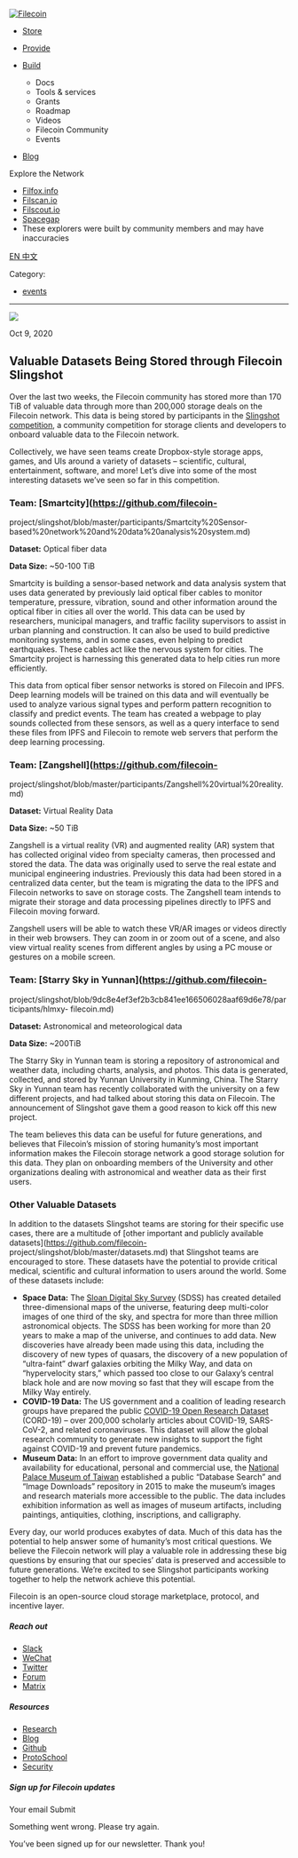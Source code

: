[ ![Filecoin](../../../images/filecoin-logo.svg) ](../../../)

  * [Store](../../../store/)
  * [Provide](../../../provide/)
  * [Build](../../../build/)

    * Docs
    * Tools & services
    * Grants
    * Roadmap
    * Videos
    * Filecoin Community
    * Events

  * [Blog](../../../blog/)

Explore the Network

  * [Filfox.info](https://filfox.info/en)
  * [Filscan.io](https://filscan.io/#/tipset/chain)
  * [Filscout.io](https://filscout.io/en/)
  * [Spacegap](https://spacegap.github.io)
  * These explorers were built by community members and may have inaccuracies

[ EN ](../../../en) [ 中文 ](../../../zh-cn)

Category:

  * [events](../../../blog/events)

  *   *   * 

![](../../../images/icons/social/share.svg)

Oct 9, 2020  

## Valuable Datasets Being Stored through Filecoin Slingshot

Over the last two weeks, the Filecoin community has stored more than 170 TiB
of valuable data through more than 200,000 storage deals on the Filecoin
network. This data is being stored by participants in the [Slingshot
competition](https://slingshot.filecoin.io/), a community competition for
storage clients and developers to onboard valuable data to the Filecoin
network.

Collectively, we have seen teams create Dropbox-style storage apps, games, and
UIs around a variety of datasets – scientific, cultural, entertainment,
software, and more! Let’s dive into some of the most interesting datasets
we’ve seen so far in this competition.

### Team: [Smartcity](https://github.com/filecoin-
project/slingshot/blob/master/participants/Smartcity%20Sensor-
based%20network%20and%20data%20analysis%20system.md)

**Dataset:** Optical fiber data

**Data Size:** ~50-100 TiB

Smartcity is building a sensor-based network and data analysis system that
uses data generated by previously laid optical fiber cables to monitor
temperature, pressure, vibration, sound and other information around the
optical fiber in cities all over the world. This data can be used by
researchers, municipal managers, and traffic facility supervisors to assist in
urban planning and construction. It can also be used to build predictive
monitoring systems, and in some cases, even helping to predict earthquakes.
These cables act like the nervous system for cities. The Smartcity project is
harnessing this generated data to help cities run more efficiently.

This data from optical fiber sensor networks is stored on Filecoin and IPFS.
Deep learning models will be trained on this data and will eventually be used
to analyze various signal types and perform pattern recognition to classify
and predict events. The team has created a webpage to play sounds collected
from these sensors, as well as a query interface to send these files from IPFS
and Filecoin to remote web servers that perform the deep learning processing.

### Team: [Zangshell](https://github.com/filecoin-
project/slingshot/blob/master/participants/Zangshell%20virtual%20reality.md)

**Dataset:** Virtual Reality Data

**Data Size:** ~50 TiB

Zangshell is a virtual reality (VR) and augmented reality (AR) system that has
collected original video from specialty cameras, then processed and stored the
data. The data was originally used to serve the real estate and municipal
engineering industries. Previously this data had been stored in a centralized
data center, but the team is migrating the data to the IPFS and Filecoin
networks to save on storage costs. The Zangshell team intends to migrate their
storage and data processing pipelines directly to IPFS and Filecoin moving
forward.

Zangshell users will be able to watch these VR/AR images or videos directly in
their web browsers. They can zoom in or zoom out of a scene, and also view
virtual reality scenes from different angles by using a PC mouse or gestures
on a mobile screen.

### Team: [Starry Sky in Yunnan](https://github.com/filecoin-
project/slingshot/blob/9dc8e4ef3ef2b3cb841ee166506028aaf69d6e78/participants/hlmxy-
filecoin.md)

**Dataset:** Astronomical and meteorological data

**Data Size:** ~200TiB

The Starry Sky in Yunnan team is storing a repository of astronomical and
weather data, including charts, analysis, and photos. This data is generated,
collected, and stored by Yunnan University in Kunming, China. The Starry Sky
in Yunnan team has recently collaborated with the university on a few
different projects, and had talked about storing this data on Filecoin. The
announcement of Slingshot gave them a good reason to kick off this new
project.

The team believes this data can be useful for future generations, and believes
that Filecoin’s mission of storing humanity’s most important information makes
the Filecoin storage network a good storage solution for this data. They plan
on onboarding members of the University and other organizations dealing with
astronomical and weather data as their first users.

### Other Valuable Datasets

In addition to the datasets Slingshot teams are storing for their specific use
cases, there are a multitude of [other important and publicly available
datasets](https://github.com/filecoin-
project/slingshot/blob/master/datasets.md) that Slingshot teams are encouraged
to store. These datasets have the potential to provide critical medical,
scientific and cultural information to users around the world. Some of these
datasets include:

  * **Space Data:** The [Sloan Digital Sky Survey](https://www.sdss.org/science/) (SDSS) has created detailed three-dimensional maps of the universe, featuring deep multi-color images of one third of the sky, and spectra for more than three million astronomical objects. The SDSS has been working for more than 20 years to make a map of the universe, and continues to add data. New discoveries have already been made using this data, including the discovery of new types of quasars, the discovery of a new population of “ultra-faint” dwarf galaxies orbiting the Milky Way, and data on “hypervelocity stars,” which passed too close to our Galaxy’s central black hole and are now moving so fast that they will escape from the Milky Way entirely.
  * **COVID-19 Data:** The US government and a coalition of leading research groups have prepared the public [COVID-19 Open Research Dataset](https://www.kaggle.com/allen-institute-for-ai/CORD-19-research-challenge) (CORD-19) – over 200,000 scholarly articles about COVID-19, SARS-CoV-2, and related coronaviruses. This dataset will allow the global research community to generate new insights to support the fight against COVID-19 and prevent future pandemics.
  * **Museum Data:** In an effort to improve government data quality and availability for educational, personal and commercial use, the [National Palace Museum of Taiwan](https://theme.npm.edu.tw/opendata/index.aspx?lang=2) established a public “Database Search” and “Image Downloads” repository in 2015 to make the museum’s images and research materials more accessible to the public. The data includes exhibition information as well as images of museum artifacts, including paintings, antiquities, clothing, inscriptions, and calligraphy.

Every day, our world produces exabytes of data. Much of this data has the
potential to help answer some of humanity’s most critical questions. We
believe the Filecoin network will play a valuable role in addressing these big
questions by ensuring that our species’ data is preserved and accessible to
future generations. We’re excited to see Slingshot participants working
together to help the network achieve this potential.

Filecoin is an open-source cloud storage marketplace, protocol, and incentive
layer.

##### Reach out

  * [Slack ](https://filecoin.io/slack)
  * [WeChat  ](https://weixin.qq.com/r/1xz54Y-EctINrcuC90nF)
  * [Twitter ](https://twitter.com/Filecoin)
  * [Forum ](https://github.com/filecoin-project/community#forums)
  * [Matrix ](https://riot.im/app/#/group/+filecoin:matrix.org)

##### Resources

  * [Research](https://research.filecoin.io/)
  * [Blog](https://filecoin.io/blog/)
  * [Github](https://github.com/filecoin-project)
  * [ProtoSchool](https://proto.school/course/filecoin)
  * [Security](https://security.filecoin.io/)

##### Sign up for Filecoin updates

Your email Submit

Something went wrong. Please try again.

You’ve been signed up for our newsletter. Thank you!

